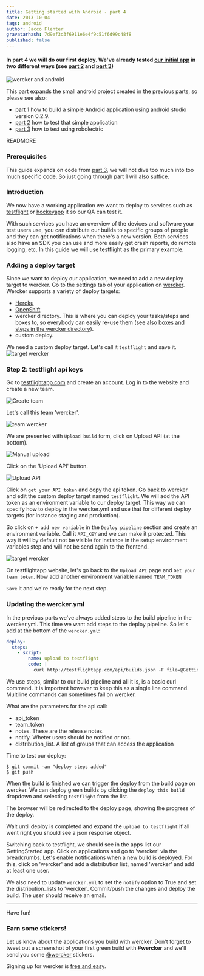 ```yaml
---
title: Getting started with Android - part 4
date: 2013-10-04
tags: android
author: Jacco Flenter
gravatarhash: 7d9ef3d3f6911e6e4f9c51f6d99c48f8
published: false
---
```



<h4 class="subheader">
In part 4 we will do our first deploy. We've already tested <a href="/2013/09/19/Gettingstarted-with-android-part-1.html">our initial app</a> in two
different ways (see <a href="/2013/09/24/Gettingstarted-with-android-part-2.html">part 2</a> and <a href="/2013/09/27/Gettingstarted-with-android-part-3.html">part 3</a>)
</h4>

![wercker and android](/images/posts/android-part4/wanda_testflight.jpg)

This part expands the small android project created in the previous parts, so please see also:

* <a href="/2013/09/19/Gettingstarted-with-android-part-1.html">part 1</a> how to build a simple Android application using android studio version 0.2.9.
* <a href="/2013/09/24/Gettingstarted-with-android-part-2.html">part 2</a> how to test that simple application
* <a href="/2013/09/27/Gettingstarted-with-android-part-3.html">part 3</a> how to test using robolectric

READMORE

### Prerequisites

This guide expands on code from
[part 3](/2013/09/27/Gettingstarted-with-android-part-3.html), we will not
dive too much into too much specific code. So just going through part 1 will
also suffice.

### Introduction ###

We now have a working application we want to deploy to services such as
<a href="https://testflightapp.com">testflight</a> or
<a href="http://hockeyapp.net/features/">hockeyapp</a> it so our QA can test it.

With such services you have an overview of the devices and software your test
users use, you can distribute our builds to specific groups of people
and they can get notifications when there's a new version. Both services also
have an SDK you can use and more easily get crash reports, do remote logging,
etc. In this guide we will use testflight as the primary example.


### Adding a deploy target

Since we want to deploy our application, we need to add a new deploy target to
wercker. Go to the settings tab of your application on
[wercker](https://app.wercker.com). Wercker supports a variety of deploy
targets:

* [Heroku](http://heroku.com)
* [OpenShift](http://openshift.com)
* wercker directory. This is where you can deploy your tasks/steps and boxes
to, so everybody can easily re-use them (see also [boxes and steps in the
wercker directory](/2013/07/26/Boxes-and-steps-in-the-wercker-directory.html)).
* custom deploy.

We need a custom deploy target. Let's call it `testflight` and save it.
![target `wercker`](/images/posts/android-part4/wercker-s2.jpg)

### Step 2: testflight api keys

Go to [testflightapp.com](https://testflightapp.com) and create an account.
Log in to the website and create a new team.

![Create team](/images/posts/android-part4/tesflight-s1.jpg)

Let's call this team 'wercker'.

![team wercker](/images/posts/android-part4/tesflight-s2.jpg)

We are presented with `Upload build` form, click on Upload API (at the bottom).

![Manual upload](/images/posts/android-part4/tesflight-s3.jpg)

Click on the 'Upload API' button.

![Upload API](/images/posts/android-part4/tesflight-s4.jpg)

Click on `get your API token` and copy the api token. Go back to wercker and edit
the custom deploy target named `testflight`. We will add the API token as an
environment variable to our deploy target. This way we can specify how to deploy
in the wercker.yml and use that for different deploy targets (for instance
staging and production).

So click on `+ add new variable` in the `Deploy pipeline` section and create
an environment variable. Call it `API_KEY` and we can make it protected. This way
it will by default not be visible for instance in the setup environment
variables step and will not be send again to the frontend.

![target `wercker`](/images/posts/android-part4/wercker-s3.jpg)

On testflightapp website, let's go back to the `Upload API` page and `Get your
team token`. Now add another environment variable named `TEAM_TOKEN`

`Save` it and we're ready for the next step.


### Updating the wercker.yml

In the previous parts we've always added steps to the build pipeline in the
wercker.yml. This time we want add steps to the deploy pipeline. So let's add
at the bottom of the `wercker.yml`:

``` yaml
deploy:
  steps:
    - script:
        name: upload to testflight
        code: |
          curl http://testflightapp.com/api/builds.json -F file=@GettingStarted/build/apk/GettingStarted-debug-unaligned.apk -F api_token="$API_TOKEN" -F team_token="$TEAM_TOKEN" -F notes="Deploy of commit: $WERCKER_GIT_COMMIT from branch: $WERCKER_GIT_BRANCH" -F notify=False -F distribution_lists=''
```

We use steps, similar to our build pipeline and all it is, is a basic curl
command. It is important however to keep this as a single line command.
Multiline commands can sometimes fail on wercker.

What are the parameters for the api call:

- api_token
- team_token
- notes. These are the release notes.
- notify. Wheter users should be notified or not.
- distribution_list. A list of groups that can access the application

Time to test our deploy:

```
$ git commit -am "deploy steps added"
$ git push
```

When the build is finished we can trigger the deploy from the build page on
wercker. We can deploy green builds by clicking the `deploy this build`
dropdown and selecting `testflight` from the list.

The browser will be redirected to the deploy page, showing the progress of the
deploy.

Wait until deploy is completed and expand the `upload to testflight` if
all went right you should see a json response object.

Switching back to testflight, we should see in the apps list our GettingStarted
app. Click on applications and go to 'wercker' via the breadcrumbs. Let's
enable notifications when a new build is deployed. For this, click on 'wercker'
and add a distribution list, named 'wercker' and add at least one user.

We also need to update `wercker.yml` to set the `notify` option to True and
set the distribution_lists to 'wercker'. Commit/push the changes and deploy the
build. The user should receive an email.


---

Have fun!

### Earn some stickers!

Let us know about the applications you build with wercker. Don't forget to tweet out a screenshot of your first green build with **#wercker** and we'll send you some [@wercker](http://twitter.com/wercker) stickers.

Signing up for wercker is [free and easy](https://app.wercker.com/users/new/).
